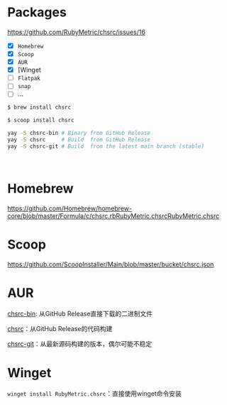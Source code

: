 # Packages

https://github.com/RubyMetric/chsrc/issues/16

- [x] `Homebrew`
- [x] `Scoop`
- [x] `AUR`
- [x] [Winget
- [ ] `Flatpak`
- [ ] `snap`
- [ ] ...

```bash
$ brew install chsrc

$ scoop install chsrc

yay -S chsrc-bin # Binary from GitHub Release
yay -S chsrc     # Build  from GitHub Release
yay -S chsrc-git # Build  from the latest main branch (stable)
```

<br>

# Homebrew

https://github.com/Homebrew/homebrew-core/blob/master/Formula/c/chsrc.rbRubyMetric.chsrcRubyMetric.chsrc

# Scoop

https://github.com/ScoopInstaller/Main/blob/master/bucket/chsrc.json

# AUR

[chsrc-bin](https://aur.archlinux.org/packages/chsrc-bin): 从GitHub Release直接下载的二进制文件

[chsrc](https://aur.archlinux.org/packages/chsrc)：从GitHub Release的代码构建

[chsrc-git](https://aur.archlinux.org/packages/chsrc-git)：从最新源码构建的版本，偶尔可能不稳定

# Winget

`winget install RubyMetric.chsrc`：直接使用winget命令安装